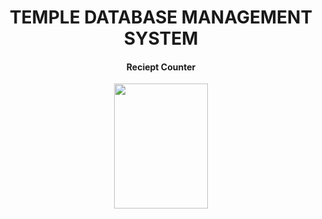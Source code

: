 <h1 align="center">TEMPLE DATABASE MANAGEMENT SYSTEM</h1>
<h4 align="center">Reciept Counter</h4>
<p align="center"><a href="https://temple-counter.herokuapp.com/"><img src="https://www.kukke.org/assets/images/kukke-heading-god.png" height="200px" width="150px"/></a></p>

